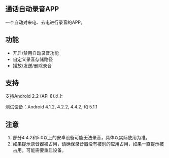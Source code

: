 ## 通话自动录音APP

一个自动对来电、去电进行录音的APP。

## 功能

* 开启/禁用自动录音功能
* 自定义录音存储路径
* 播放/发送/删除录音

## 支持

支持Android 2.2 (API 8)以上

测试设备：Android 4.1.2, 4.2.2, 4.4.2, 和 5.1.1

## 注意

1. 部分4.4.2和5.0以上的安卓设备可能无法录音，具体以实际使用为准。
2. 如果提示录音器被占用，请确保录音器没有被别的应用占用，如果一直提示被占用，可能需要重启设备。
